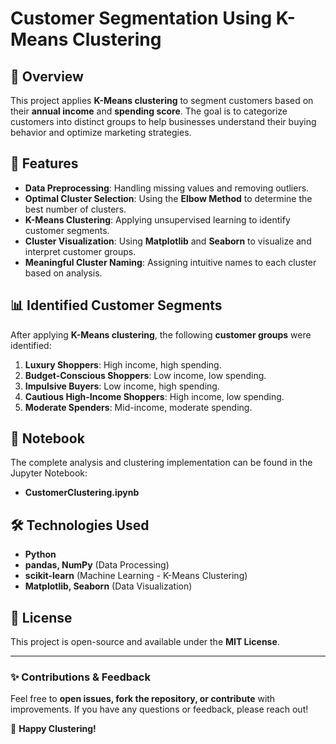 # Customer Segmentation Using K-Means Clustering

## 📌 Overview
This project applies **K-Means clustering** to segment customers based on their **annual income** and **spending score**. The goal is to categorize customers into distinct groups to help businesses understand their buying behavior and optimize marketing strategies.

## 🚀 Features
- **Data Preprocessing**: Handling missing values and removing outliers.
- **Optimal Cluster Selection**: Using the **Elbow Method** to determine the best number of clusters.
- **K-Means Clustering**: Applying unsupervised learning to identify customer segments.
- **Cluster Visualization**: Using **Matplotlib** and **Seaborn** to visualize and interpret customer groups.
- **Meaningful Cluster Naming**: Assigning intuitive names to each cluster based on analysis.

## 📊 Identified Customer Segments
After applying **K-Means clustering**, the following **customer groups** were identified:

1. **Luxury Shoppers**: High income, high spending.
2. **Budget-Conscious Shoppers**: Low income, low spending.
3. **Impulsive Buyers**: Low income, high spending.
4. **Cautious High-Income Shoppers**: High income, low spending.
5. **Moderate Spenders**: Mid-income, moderate spending.

## 📄 Notebook
The complete analysis and clustering implementation can be found in the Jupyter Notebook:
- **CustomerClustering.ipynb**

## 🛠 Technologies Used
- **Python**
- **pandas, NumPy** (Data Processing)
- **scikit-learn** (Machine Learning - K-Means Clustering)
- **Matplotlib, Seaborn** (Data Visualization)

## 📜 License
This project is open-source and available under the **MIT License**.

---

### **✨ Contributions & Feedback**
Feel free to **open issues, fork the repository, or contribute** with improvements. If you have any questions or feedback, please reach out!

🚀 **Happy Clustering!**

